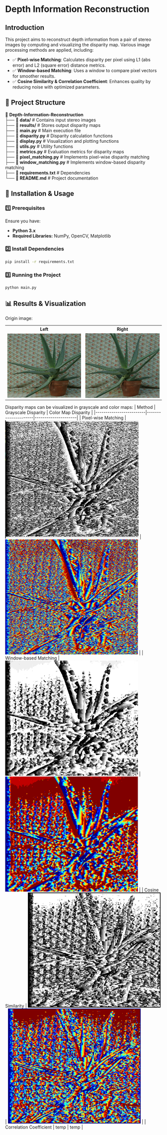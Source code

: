 # Depth Information Reconstruction
## Introduction
This project aims to reconstruct depth information from a pair of stereo images by computing and visualizing the disparity map. Various image processing methods are applied, including:

- ✅ **Pixel-wise Matching**: Calculates disparity per pixel using L1 (abs error) and L2 (square error) distance metrics.
- ✅ **Window-based Matching**: Uses a window to compare pixel vectors for smoother results.
- ✅ **Cosine Similarity & Correlation Coefficient**: Enhances quality by reducing noise with optimized parameters.

## 📂 Project Structure
📂 **Depth-Information-Reconstruction**  
 ├── 📁 **data/**                 # Contains input stereo images  
 ├── 📁 **results/**              # Stores output disparity maps  
 ├── 📜 **main.py**               # Main execution file  
 ├── 📜 **disparity.py**          # Disparity calculation functions  
 ├── 📜 **display.py**            # Visualization and plotting functions  
 ├── 📜 **utils.py**              # Utility functions  
 ├── 📜 **metrics.py**            # Evaluation metrics for disparity maps  
 ├── 📜 **pixel_matching.py**     # Implements pixel-wise disparity matching  
 ├── 📜 **window_matching.py**    # Implements window-based disparity matching  
 ├── 📜 **requirements.txt**      # Dependencies  
 └── 📜 **README.md**             # Project documentation 

## 🚀 Installation & Usage

### 1️⃣ Prerequisites

Ensure you have:

- **Python 3.x**
- **Required Libraries:** NumPy, OpenCV, Matplotlib

### 2️⃣ Install Dependencies
```bash
pip install -r requirements.txt
```

### 3️⃣ Running the Project
```bash
python main.py
```

## 📊 Results & Visualization
Origin image:

<table>
  <tr>
    <th>Left</th>
    <th>Right</th>
  </tr>
  <tr>
    <td><img src="data/Aloe_left_1.png" width="300"></td>
    <td><img src="data/Aloe_right_1.png" width="300"></td>
  </tr>
</table>

Disparity maps can be visualized in grayscale and color maps:
| Method                  | Grayscale Disparity | Color Map Disparity |
|-------------------------|---------------------|---------------------|
| Pixel-wise Matching     | ![Pixel_Gray](result/pixel_gray.png) | ![Pixel_Color](result/pixel_color.png) |
| Window-based Matching   | ![Window_Gray](result/window_gray.png) | ![Window_Color](result/window_color.png) |
| Cosine Similarity       | ![Window_Cosine_Gray](result/window_cosine_gray.png) | ![Window_Cosine_Color](result/window_cosine_color.png) |
| Correlation Coefficient | temp | temp |


